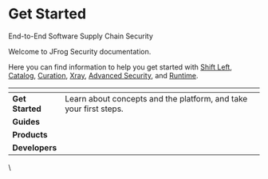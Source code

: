 # Get Started

End-to-End Software Supply Chain Security

Welcome to JFrog Security documentation.&#x20;

Here you can find information to help you get started with [Shift Left](https://docs.google.com/document/d/1CJpN-yYKVr5gNnGG6NVw_zpVkhfj9X3ANC3tD6xvblc/edit?tab=t.p4ifuk3386nx#heading=h.75ket9n0qrhb), [Catalog](https://docs.google.com/document/d/1CJpN-yYKVr5gNnGG6NVw_zpVkhfj9X3ANC3tD6xvblc/edit?tab=t.9wxfbyy25t46#heading=h.m9jwzeu8u1ml), [Curation](https://docs.google.com/document/d/1CJpN-yYKVr5gNnGG6NVw_zpVkhfj9X3ANC3tD6xvblc/edit?tab=t.9qd01wscqqvx#heading=h.631vmr5ra7jw), [Xray](https://docs.google.com/document/d/1CJpN-yYKVr5gNnGG6NVw_zpVkhfj9X3ANC3tD6xvblc/edit?tab=t.d8ow4m8svqbc#heading=h.hshnjcmk6vwc), [Advanced Security](https://docs.google.com/document/d/1CJpN-yYKVr5gNnGG6NVw_zpVkhfj9X3ANC3tD6xvblc/edit?tab=t.bfgt8abz87wp#heading=h.nm4vnzymwr2w), and [Runtime](https://docs.google.com/document/d/1CJpN-yYKVr5gNnGG6NVw_zpVkhfj9X3ANC3tD6xvblc/edit?tab=t.q7td8ik8n6dw#heading=h.jfgg6rtbexop).



<table data-view="cards"><thead><tr><th></th><th></th></tr></thead><tbody><tr><td><strong>Get Started</strong></td><td>Learn about concepts and the platform, and take your first steps.</td></tr><tr><td><strong>Guides</strong></td><td></td></tr><tr><td><strong>Products</strong></td><td></td></tr><tr><td><strong>Developers</strong></td><td></td></tr></tbody></table>

\
